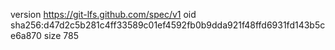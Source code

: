 version https://git-lfs.github.com/spec/v1
oid sha256:d47d2c5b281c4ff33589c01ef4592fb0b9dda921f48ffd6931fd143b5ce6a870
size 785
